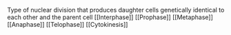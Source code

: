 Type of nuclear division that produces daughter cells genetically identical to each other and the parent cell
[[Interphase]]
[[Prophase]]
[[Metaphase]]
[[Anaphase]]
[[Telophase]]
[[Cytokinesis]]
